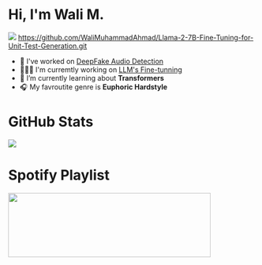 # Hi, I'm Wali M.

<img src="https://readme-typing-svg.herokuapp.com?lines=Software+Engineering+Student;Always%20learning%20new%20Technology;LLM%20Enthusiant;Hardstyle%20Lover&center=true&width=500&height=50"></a>
https://github.com/WaliMuhammadAhmad/Llama-2-7B-Fine-Tuning-for-Unit-Test-Generation.git
- 🔭 I've worked on [DeepFake Audio Detection](https://github.com/MarkHershey/AudioDeepFakeDetection.git)
- 👨🏻‍💻 I'm curremtly working on [LLM's Fine-tunning](https://github.com/WaliMuhammadAhmad/Llama-2-7B-Fine-Tuning-for-Unit-Test-Generation.git)
- 🌱 I’m currently learning about **Transformers**
- 🎧 My favroutite genre is **Euphoric Hardstyle**

# GitHub Stats
![](https://github-readme-streak-stats.herokuapp.com/?user=WaliMuhammadAhmad&theme=vision-friendly-dark&hide_border=true)<br/>

# Spotify Playlist
<a href="https://open.spotify.com/playlist/37i9dQZEVXcFHXhfD9hVC1?si=20bd6fe171304a41">
<img src="https://phcorner.net/attachments/giphy-1-ezgif-com-gif-maker-gif.2524313/" height="130" width="410" /></a>
